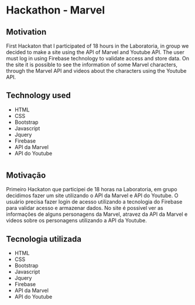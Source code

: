 # Hackathon - Marvel

## Motivation
First Hackaton that I participated of 18 hours in the Laboratoria, in group we decided to make a site using the API of Marvel and Youtube API. The user must log in using Firebase technology to validate access and store data. On the site it is possible to see the information of some Marvel characters, through the Marvel API and videos about the characters using the Youtube API.

## Technology used
* HTML
* CSS
* Bootstrap
* Javascript
* Jquery
* Firebase
* API da Marvel
* API do Youtube

#

## Motivação
Primeiro Hackaton que participei de 18 horas na Laboratoria, em grupo decidimos fazer um site utilizando o API da Marvel e API do Youtube. O usuário precisa fazer login de acesso utilizando a tecnologia do Firebase para validar acesso e armazenar dados. No site é possivel ver as informações de alguns personagens da Marvel, atravez da API da Marvel e videos sobre os personagens utilizando a API da Youtube.

## Tecnologia utilizada
* HTML
* CSS
* Bootstrap
* Javascript
* Jquery
* Firebase
* API da Marvel
* API do Youtube

